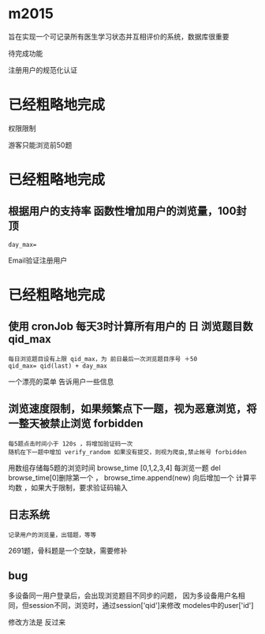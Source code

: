 m2015
=====

旨在实现一个可记录所有医生学习状态并互相评价的系统，数据库很重要


待完成功能

注册用户的规范化认证<h1> 已经粗略地完成</h1>

权限限制



游客只能浏览前50题 <h1> 已经粗略地完成</h1>


根据用户的支持率 函数性增加用户的浏览量，100封顶
---

    day_max=

Email验证注册用户<h1> 已经粗略地完成</h1>



使用 cronJob 每天3时计算所有用户的 日 浏览题目数  qid_max
---
    每日浏览题目设有上限 qid_max，为 前日最后一次浏览题目序号 ＋50
    qid_max= qid(last) + day_max


一个漂亮的菜单 告诉用户一些信息


浏览速度限制，如果频繁点下一题，视为恶意浏览，将一整天被禁止浏览 forbidden
---
    每5题点击时间小于 120s ，将增加验证码一次
    随机在下一题中增加 verify_random 如果没有提交，则视为爬虫,禁止帐号 forbidden

用数组存储每5题的浏览时间  browse_time [0,1,2,3,4]
每浏览一题  del browse_time[0]删除第一个 ， browse_time.append(new) 向后增加一个
计算平均数 ，如果大于限制，要求验证码输入


日志系统
---
    记录用户的浏览量，出错题，等等



2691题，骨科题是一个空缺，需要修补


bug
---
多设备同一用户登录后，会出现浏览题目不同步的问题，
因为多设备用户名相同，但session不同，浏览时，通过session['qid']来修改 modeles中的user['id']

修改方法是 反过来
